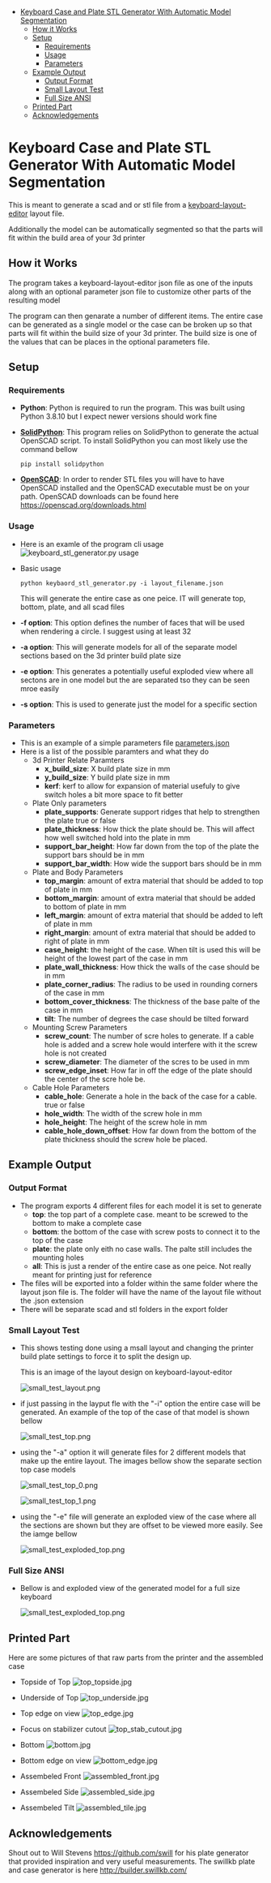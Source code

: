 - [Keyboard Case and Plate STL Generator With Automatic Model Segmentation](#keyboard-case-and-plate-stl-generator-with-automatic-model-segmentation)
  - [How it Works](#how-it-works)
  - [Setup](#setup)
    - [Requirements](#requirements)
    - [Usage](#usage)
    - [Parameters](#parameters)
  - [Example Output](#example-output)
    - [Output Format](#output-format)
    - [Small Layout Test](#small-layout-test)
    - [Full Size ANSI](#full-size-ansi)
  - [Printed Part](#printed-part)
  - [Acknowledgements](#acknowledgements)

# Keyboard Case and Plate STL Generator With Automatic Model Segmentation
This is meant to generate a scad and or stl file from a [keyboard-layout-editor](http://www.keyboard-layout-editor.com/) layout file. 

Additionally the model can be automatically segmented so that the parts will fit within the build area of your 3d printer


## How it Works
The program takes a keyboard-layout-editor json file as one of the inputs along with an optional parameter json file to customize other parts of the resulting model

The program can then genarate a number of different items. The entire case can be generated as a single model or the case can be broken up so that parts will fit within the build size of your 3d printer. The build size is one of the values that can be places in the optional parameters file.


## Setup
### Requirements

- **Python**: Python is required to run the program. This was built using Python 3.8.10 but I expect newer versions should work fine

- **[SolidPython](https**://github.com/SolidCode/SolidPython)**: This program relies on SolidPython to generate the actual OpenSCAD script. To install SolidPython you can most likely use the command bellow

  ```
  pip install solidpython
  ```
- **[OpenSCAD](https://openscad.org/)**: In order to render STL files you will have to have OpenSCAD installed and the OpenSCAD executable must be on your path. OpenSCAD downloads can be found here https://openscad.org/downloads.html

### Usage
- Here is an examle of the program cli usage
  ![keyboard_stl_generator.py usage](/images/usage.png)

- Basic usage
  
  ```
  python keybaord_stl_generator.py -i layout_filename.json
  ```

  This will generate the entire case as one peice. IT will generate top, bottom, plate, and all scad files

- **-f option**: This option defines the number of faces that will be used when rendering a circle. I suggest using at least 32

- **-a option**: This will generate models for all of the separate model sections based on the 3d printer build plate size

- **-e option**: This generates a potentially useful exploded view where all sectons are in one model but the are separated tso they can be seen mroe easily

- **-s option**: This is used to generate just the model for a specific section

### Parameters
- This is an example of a simple parameters file [parameters.json](/parameters.json)
- Here is a list of the possible paramters and what they do
  - 3d Printer Relate Paramters
    - **x_build_size**: X build plate size in mm
    - **y_build_size**: Y build plate size in mm
    - **kerf**: kerf to allow for expansion of material usefuly to give switch holes a bit more space to fit better
  - Plate Only parameters
    - **plate_supports**: Generate support ridges that help to strengthen the plate true or false
    - **plate_thickness**: How thick the plate should be. This will affect how well switched hold into the plate in mm
    - **support_bar_height**: How far down from the top of the plate the support bars should be in mm
    - **support_bar_width**: How wide the support bars should be in mm
  - Plate and Body Parameters
    - **top_margin**: amount of extra material that should be added to top of plate in mm
    - **bottom_margin**: amount of extra material that should be added to bottom of plate in mm
    - **left_margin**: amount of extra material that should be added to left of plate in mm
    - **right_margin**: amount of extra material that should be added to right of plate in mm
    - **case_height**: the height of the case. When tilt is used this will be height of the lowest part of the case in mm
    - **plate_wall_thickness**: How thick the walls of the case should be in mm
    - **plate_corner_radius**: The radius to be used in rounding corners of the case in mm
    - **bottom_cover_thickness**: The thickness of the base palte of the case in mm
    - **tilt**: The number of degrees the case should be tilted forward
  - Mounting Screw Parameters
    - **screw_count**: The number of scre holes to generate. If a cable hole is added and a screw hole would interfere with it the screw hole is not created
    - **screw_diameter**: The diameter of the scres to be used in mm
    - **screw_edge_inset**: How far in off the edge of the plate should the center of the scre hole be.
  - Cable Hole Parameters
    - **cable_hole**: Generate a hole in the back of the case for a cable. true or false
    - **hole_width**: The width of the screw hole in mm
    - **hole_height**: The height of the screw hole in mm
    - **cable_hole_down_offset**: How far down from the bottom of the plate thickness should the screw hole be placed.

## Example Output
### Output Format
- The program exports 4 different files for each model it is set to generate
  - **top**: the top part of a complete case. meant to be screwed to the bottom to make a complete case
  - **bottom**: the bottom of the case with screw posts to connect it to the top of the case
  - **plate**: the plate only eith no case walls. The palte still includes the mounting holes
  - **all**: This is just a render of the entire case as one peice. Not really meant for printing just for reference
- The files will be exported into a folder within the same folder where the layout json file is. The folder will have the name of the layout file without the .json extension
- There will be separate scad and stl folders in the export folder


### Small Layout Test
- This shows testing done using a msall layout and changing the printer build plate settings to force it to split the design up.

  This is an image of the layout design on keyboard-layout-editor

  ![small_test_layout.png](/images/small_test_layout/small_test_layout.png)

- if just passing in the layput fle with the "-i" option the entire case will be generated. An example of the top of the case of that model is shown bellow

  ![small_test_top.png](/images/small_test_layout/small_test_top.png)

- using the "-a" option it will generate files for 2 different models that make up the entire layout. The images bellow show the separate section top case models

  ![small_test_top_0.png](/images/small_test_layout/small_test_top_0.png)

  ![small_test_top_1.png](/images/small_test_layout/small_test_top_1.png)


- using the "-e" file will generate an exploded view of the case where all the sections are shown but they are offset to be viewed more easily. See the iamge bellow

  ![small_test_exploded_top.png](/images/small_test_layout/small_test_exploded_top.png)


### Full Size ANSI
- Bellow is and exploded view of the generated model for a full size keyboard

  ![small_test_exploded_top.png](/images/full_size/full_size_exploded_top.png)


## Printed Part
Here are some pictures of that raw parts from the printer and the assembled case

- Topside of Top
  ![top_topside.jpg](/images/small_test_layout/top_topside.jpg)

- Underside of Top
  ![top_underside.jpg](/images/small_test_layout/top_underside.jpg)

- Top edge on view
  ![top_edge.jpg](/images/small_test_layout/top_edge.jpg)

- Focus on stabilizer cutout
  ![top_stab_cutout.jpg](/images/small_test_layout/top_stab_cutout.jpg)

- Bottom
  ![bottom.jpg](/images/small_test_layout/bottom.jpg)

- Bottom edge on view
  ![bottom_edge.jpg](/images/small_test_layout/bottom_edge.jpg)

- Assembeled Front
  ![assembled_front.jpg](/images/small_test_layout/assembled_front.jpg)

- Assembeled Side
  ![assembled_side.jpg](/images/small_test_layout/assembled_side.jpg)

- Assembeled Tilt 
  ![assembled_tile.jpg](/images/small_test_layout/assembled_tilt.jpg)


## Acknowledgements
Shout out to Will Stevens https://github.com/swill for his plate generator that provided inspiration and very useful measurements. The swillkb plate and case generator is here http://builder.swillkb.com/
